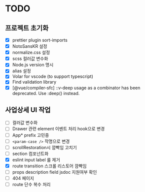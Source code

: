 # TODO

## 프로젝트 초기화

- [x] prettier plugin sort-imports
- [x] NotoSansKR 설정
- [x] normalize.css 설정
- [x] scss 컬러값 변수화
- [x] Node.js version 명시
- [x] alias 설정
- [x] Volar for vscode (to support typescript)
- [x] Find validation library
- [x] [@vue/compiler-sfc] ::v-deep usage as a combinator has been deprecated. Use :deep(<inner-selector>) instead.

## 사업상세 UI 작업

- [ ] 컬러값 변수화
- [ ] Drawer 관련 element 이벤트 처리 hook으로 변경
- [ ] App\* prefix 고민중
- [ ] `<param-case />` 작명으로 변경
- [ ] scrollRestoration시 깜빡임 고치기
- [ ] section 컴포넌트화
- [x] eslint input label 룰 제거
- [x] route transition 스크롤 리스토어 깜빡임
- [ ] props description field jsdoc 지원여부 확인
- [ ] 404 페이지
- [ ] route 단수 복수 처리
